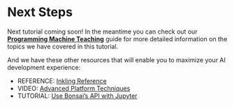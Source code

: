 # Next Steps

Next tutorial coming soon! In the meantime you can check out our [**Programming Machine Teaching**][1] guide for more detailed information on the topics we have covered in this tutorial.

And we have these other resources that will enable you to maximize your AI development experience:

* REFERENCE: [Inkling Reference][2]
* VIDEO: [Advanced Platform Techniques][3]
* TUTORIAL: [Use Bonsai’s API with Jupyter][4]

[1]: ../guides/machine-teaching.html
[2]: ../references/inkling2-reference.html
[3]: https://www.youtube.com/watch?v=E_JtPzT5-dg&index=3&list=PLAktfMEMCsOY9HUZKIuGI6yqefGBuszAV
[4]: ../guides/jupyter-api-guide.html